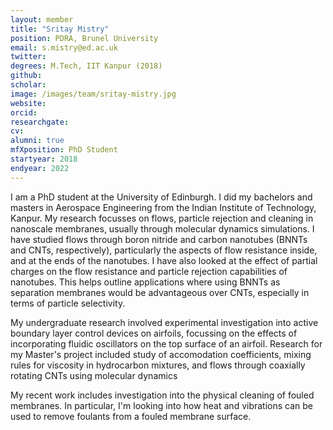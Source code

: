 ```yaml
---
layout: member
title: "Sritay Mistry"
position: PDRA, Brunel University
email: s.mistry@ed.ac.uk
twitter: 
degrees: M.Tech, IIT Kanpur (2018)
github: 
scholar: 
image: /images/team/sritay-mistry.jpg
website: 
orcid:
researchgate: 	
cv: 
alumni: true
mfXposition: PhD Student
startyear: 2018
endyear: 2022
---
```


I am a PhD student at the University of Edinburgh. I did my bachelors and masters in Aerospace Engineering from the Indian Institute of Technology, Kanpur. My research focusses on flows, particle rejection and cleaning in nanoscale membranes, usually through molecular dynamics simulations. I have studied flows through boron nitride and carbon nanotubes (BNNTs and CNTs, respectively), particularly the aspects of flow resistance inside, and at the ends of the nanotubes. I have also looked at the effect of partial charges on the flow resistance and particle rejection capabilities of nanotubes. This helps outline applications where using BNNTs as separation membranes would be advantageous over CNTs, especially in terms of particle selectivity.  

My undergraduate research involved experimental investigation into active boundary layer control devices on airfoils, focussing on the effects of incorporating fluidic oscillators on the top surface of an airfoil. Research for my Master's project included study of accomodation coefficients, mixing rules for viscosity in hydrocarbon mixtures, and flows through coaxially rotating CNTs using molecular dynamics

My recent work includes investigation into the physical cleaning of fouled membranes. In particular, I'm looking into how heat and vibrations can be used to remove foulants from a fouled membrane surface.
